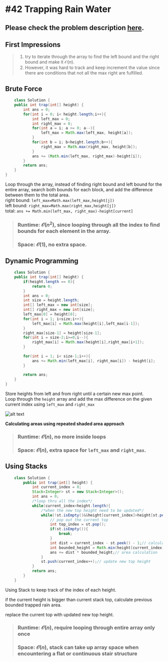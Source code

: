 # #42 Trapping Rain Water

## Please check the problem description [here](https://leetcode.com/problems/trapping-rain-water/).

## First Impressions

>1. try to iterate through the array to find the left bound and the right bound and make it  $\mathcal{O}(n)$.
>2. However, it was hard to track and keep increment the value since there are conditions that not all the max right are fulfilled.

## Brute Force
```Java
    class Solution {
    public int trap(int[] height) {
        int ans = 0;
        for(int i = 0; i< height.length;i++){
            int left_max = 0;
            int right_max = 0;
            for(int a = i; a >= 0; a--){
                left_max = Math.max(left_max, height[a]);
            }
            for(int b = i; b<height.length;b++){
                right_max = Math.max(right_max, height[b]);
            }
            ans += (Math.min(left_max, right_max)-height[i]);
        }
        return ans;
    }
}
```
Loop through the array, instead of finding right bound and left bound for the entire array, search both bounds for each block, and add the difference between them to the total area.  
right bound: `left_max=Math.max(left_max,height[j])`  
left bound: `right_max=Math.max(right_max,height[j])`  
total: `ans += Math.min(left_max, right_max)-height[current]`

>### Runtime: $\mathcal{O}(n^2)$, since looping through all the index to find bounds for each element in the array.
>### Space: $\mathcal{O}(1)$, no extra space.

## Dynamic Programming

```Java
    class Solution {
    public int trap(int[] height) {
        if(height.length == 0){
            return 0;
        }
        int ans = 0;
        int size = height.length;
        int[] left_max = new int[size];
        int[] right_max = new int[size];
        left_max[0] = height[0];
        for(int i = 1; i<size;i++){
            left_max[i] = Math.max(height[i],left_max[i-1]);
        }
        right_max[size-1] = height[size-1];
        for(int i = size-2;i>=0;i--){
            right_max[i] = Math.max(height[i],right_max[i+1]);
        }
        
        for(int i = 1; i< size-1;i++){
            ans += Math.min(left_max[i], right_max[i]) - height[i];
        }
        
        return ans;
    }
}
```

Store heights from left and from right until a certain new max point.  
Loop through the `height` array and add the max difference on the given current index using `left_max` and `right_max`

![alt text](Week%20of%206.8%20Images/#42WaterDP.png)

__Calculating areas using repeated shaded area approach__

>### Runtime: $\mathcal{O}(n)$, no more inside loops
>### Space: $\mathcal{O}(n)$, extra space for `left_max` and `right_max`.

## Using Stacks

```Java
    class Solution {
        public int trap(int[] height) {
            int current_index = 0;
            Stack<Integer> st = new Stack<Integer>();
            int ans = 0;
            /*loop thru all the index*/
            while(current_index<height.length){
                /*when the new top height need to be updated*/
                while(!st.isEmpty()&&height[current_index]>height[st.peek()]){
                    // pop out the current top
                    int top_index = st.pop();
                    if(st.isEmpty()){
                        break;
                    }
                    int dist = current_index - st.peek() - 1;// calculate horizontal distance
                    int bounded_height = Math.min(height[current_index], height[st.peek()]) - height[top_index];// calculate bounded height
                    ans += dist * bounded_height;// area calculation
                }
                st.push(current_index++);// update new top height
            }
            return ans;
        }
    }
```
Using Stack to keep track of the index of each height.

if the current height is bigger than current stack top, calculate previous bounded trapped rain area.

replace the current top with updated new top height.

>### Runtime: $\mathcal{O}(n)$, require looping through entire array only once
>### Space: $\mathcal{O}(n)$, stack can take up array space when encountering a flat or continuous stair structure











